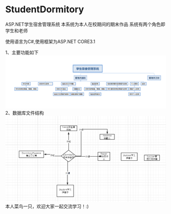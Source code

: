 # StudentDormitory
ASP.NET学生宿舍管理系统
本系统为本人在校期间的期末作品
系统有两个角色即学生和老师

使用语言为C#,使用框架为ASP.NET CORE3.1

1、主要功能如下
![image](img/1.png)
2、数据库文件结构
![image](img/3.png)
本人菜鸟一只，欢迎大家一起交流学习！:)
